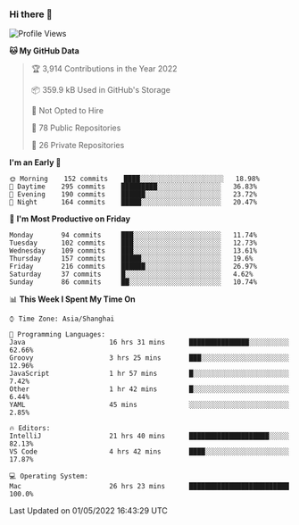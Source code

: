 ### Hi there 👋

<!--
**qbosen/qbosen** is a ✨ _special_ ✨ repository because its `README.md` (this file) appears on your GitHub profile.

Here are some ideas to get you started:

- 🔭 I’m currently working on ...
- 🌱 I’m currently learning ...
- 👯 I’m looking to collaborate on ...
- 🤔 I’m looking for help with ...
- 💬 Ask me about ...
- 📫 How to reach me: ...
- 😄 Pronouns: ...
- ⚡ Fun fact: ...
-->

<!--START_SECTION:waka-->
![Profile Views](http://img.shields.io/badge/Profile%20Views-1-blue)

**🐱 My GitHub Data** 

> 🏆 3,914 Contributions in the Year 2022
 > 
> 📦 359.9 kB Used in GitHub's Storage 
 > 
> 🚫 Not Opted to Hire
 > 
> 📜 78 Public Repositories 
 > 
> 🔑 26 Private Repositories  
 > 
**I'm an Early 🐤** 

```text
🌞 Morning    152 commits    ████░░░░░░░░░░░░░░░░░░░░░   18.98% 
🌆 Daytime    295 commits    █████████░░░░░░░░░░░░░░░░   36.83% 
🌃 Evening    190 commits    ██████░░░░░░░░░░░░░░░░░░░   23.72% 
🌙 Night      164 commits    █████░░░░░░░░░░░░░░░░░░░░   20.47%

```
📅 **I'm Most Productive on Friday** 

```text
Monday       94 commits     ███░░░░░░░░░░░░░░░░░░░░░░   11.74% 
Tuesday      102 commits    ███░░░░░░░░░░░░░░░░░░░░░░   12.73% 
Wednesday    109 commits    ███░░░░░░░░░░░░░░░░░░░░░░   13.61% 
Thursday     157 commits    █████░░░░░░░░░░░░░░░░░░░░   19.6% 
Friday       216 commits    ██████░░░░░░░░░░░░░░░░░░░   26.97% 
Saturday     37 commits     █░░░░░░░░░░░░░░░░░░░░░░░░   4.62% 
Sunday       86 commits     ██░░░░░░░░░░░░░░░░░░░░░░░   10.74%

```


📊 **This Week I Spent My Time On** 

```text
⌚︎ Time Zone: Asia/Shanghai

💬 Programming Languages: 
Java                     16 hrs 31 mins      ███████████████░░░░░░░░░░   62.66% 
Groovy                   3 hrs 25 mins       ███░░░░░░░░░░░░░░░░░░░░░░   12.96% 
JavaScript               1 hr 57 mins        █░░░░░░░░░░░░░░░░░░░░░░░░   7.42% 
Other                    1 hr 42 mins        █░░░░░░░░░░░░░░░░░░░░░░░░   6.44% 
YAML                     45 mins             ░░░░░░░░░░░░░░░░░░░░░░░░░   2.85%

🔥 Editors: 
IntelliJ                 21 hrs 40 mins      ████████████████████░░░░░   82.13% 
VS Code                  4 hrs 42 mins       ████░░░░░░░░░░░░░░░░░░░░░   17.87%

💻 Operating System: 
Mac                      26 hrs 23 mins      █████████████████████████   100.0%

```


 Last Updated on 01/05/2022 16:43:29 UTC
<!--END_SECTION:waka-->
